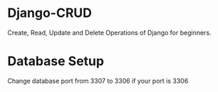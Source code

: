 # Django-CRUD
Create, Read, Update and Delete Operations of Django for beginners.
# Database Setup
Change database port from 3307 to 3306 if your port is 3306
